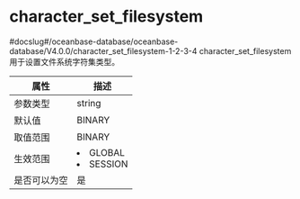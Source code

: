 character_set_filesystem 
=============================================
#docslug#/oceanbase-database/oceanbase-database/V4.0.0/character_set_filesystem-1-2-3-4
character_set_filesystem 用于设置文件系统字符集类型。


| **属性** |                                                   **描述**                                                   |
|--------|------------------------------------------------------------------------------------------------------------|
| 参数类型   | string                                                                                                     |
| 默认值    | BINARY                                                                                                     |
| 取值范围   | BINARY                                                                                                     |
| 生效范围   | <li> GLOBAL   <li> SESSION    |
| 是否可以为空 | 是                                                                                                          |


